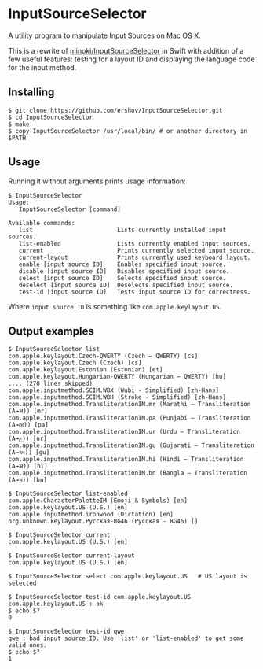 # InputSourceSelector
A utility program to manipulate Input Sources on Mac OS X.

This is a rewrite of [minoki/InputSourceSelector](https://github.com/minoki/InputSourceSelector)
in Swift with addition of a few useful features:
testing for a layout ID and displaying the language code for the input method.

## Installing

```
$ git clone https://github.com/ershov/InputSourceSelector.git
$ cd InputSourceSelector
$ make
$ copy InputSourceSelector /usr/local/bin/ # or another directory in $PATH
```

## Usage

Running it without arguments prints usage information:

```
$ InputSourceSelector
Usage:
   InputSourceSelector [command]

Available commands:
   list                        Lists currently installed input sources.
   list-enabled                Lists currently enabled input sources.
   current                     Prints currently selected input source.
   current-layout              Prints currently used keyboard layout.
   enable [input source ID]    Enables specified input source.
   disable [input source ID]   Disables specified input source.
   select [input source ID]    Selects specified input source.
   deselect [input source ID]  Deselects specified input source.
   test-id [input source ID]   Tests input source ID for correctness.
```

Where `input source ID` is something like `com.apple.keylayout.US`.

## Output examples

```
$ InputSourceSelector list
com.apple.keylayout.Czech-QWERTY (Czech – QWERTY) [cs]
com.apple.keylayout.Czech (Czech) [cs]
com.apple.keylayout.Estonian (Estonian) [et]
com.apple.keylayout.Hungarian-QWERTY (Hungarian – QWERTY) [hu]
.... (270 lines skipped)
com.apple.inputmethod.SCIM.WBX (Wubi - Simplified) [zh-Hans]
com.apple.inputmethod.SCIM.WBH (Stroke - Simplified) [zh-Hans]
com.apple.inputmethod.TransliterationIM.mr (Marathi – Transliteration (A→अ)) [mr]
com.apple.inputmethod.TransliterationIM.pa (Punjabi – Transliteration (A→ਅ)) [pa]
com.apple.inputmethod.TransliterationIM.ur (Urdu – Transliteration (A→ع)) [ur]
com.apple.inputmethod.TransliterationIM.gu (Gujarati – Transliteration (A→અ)) [gu]
com.apple.inputmethod.TransliterationIM.hi (Hindi – Transliteration (A→अ)) [hi]
com.apple.inputmethod.TransliterationIM.bn (Bangla – Transliteration (A→অ)) [bn]
```

```
$ InputSourceSelector list-enabled
com.apple.CharacterPaletteIM (Emoji & Symbols) [en]
com.apple.keylayout.US (U.S.) [en]
com.apple.inputmethod.ironwood (Dictation) [en]
org.unknown.keylayout.Русская-BG46 (Русская - BG46) []
```

```
$ InputSourceSelector current
com.apple.keylayout.US (U.S.) [en]
```

```
$ InputSourceSelector current-layout
com.apple.keylayout.US (U.S.) [en]
```

```
$ InputSourceSelector select com.apple.keylayout.US   # US layout is selected
```

```
$ InputSourceSelector test-id com.apple.keylayout.US
com.apple.keylayout.US : ok
$ echo $?
0
```

```
$ InputSourceSelector test-id qwe
qwe : bad input source ID. Use 'list' or 'list-enabled' to get some valid ones.
$ echo $?
1
```
